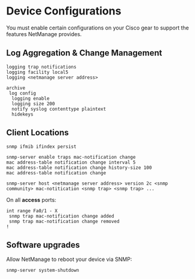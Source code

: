 # Device Configurations

You must enable certain configurations on your Cisco gear to support the features NetManage provides.

## Log Aggregation & Change Management

```
logging trap notifications
logging facility local5
logging <netmanage server address>
```

```
archive
 log config
  logging enable
  logging size 200
  notify syslog contenttype plaintext
  hidekeys
```

## Client Locations

```
snmp ifmib ifindex persist
```

```
snmp-server enable traps mac-notification change
mac address-table notification change interval 5
mac address-table notification change history-size 100
mac address-table notification change
```

```
snmp-server host <netmanage server address> version 2c <snmp community> mac-notitication <snmp trap> <snmp trap> ...
```

On all **access** ports:

```
int range Fa0/1 - X
 snmp trap mac-notification change added
 snmp trap mac-notification change removed
!
```

## Software upgrades

Allow NetManage to reboot your device via SNMP:

```
snmp-server system-shutdown
```


